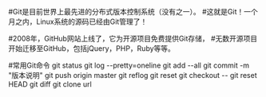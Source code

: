#Git是目前世界上最先进的分布式版本控制系统（没有之一）。
#这就是Git！一个月之内，Linux系统的源码已经由Git管理了！

#2008年，GitHub网站上线了，它为开源项目免费提供Git存储，
#无数开源项目开始迁移至GitHub，包括jQuery，PHP，Ruby等等。

#常用Git命令
git status
git log --pretty=oneline
git add --all
git commit -m "版本说明"
git push origin master
git reflog
git reset
git checkout -- <file>
git reset HEAD <file>
git diff
git clone url